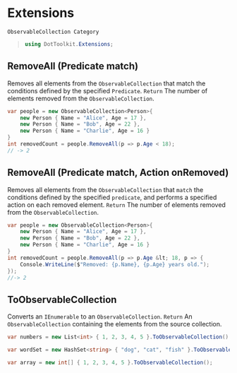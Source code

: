 # Extensions
`ObservableCollection Category`
> ```csharp
> using DotToolkit.Extensions;
> ```

## RemoveAll (Predicate match)
Removes all elements from the `ObservableCollection` that match the conditions defined by the specified `Predicate`.
`Return` The number of elements removed from the `ObservableCollection`.
```csharp
var people = new ObservableCollection<Person>{
    new Person { Name = "Alice", Age = 17 },
    new Person { Name = "Bob", Age = 22 },
    new Person { Name = "Charlie", Age = 16 }
}
int removedCount = people.RemoveAll(p => p.Age < 18);
// -> 2
```

## RemoveAll (Predicate match, Action onRemoved)
Removes all elements from the `ObservableCollection` that `match` the conditions defined by the specified `predicate`, and performs a specified action on each removed element.
`Return` The number of elements removed from the `ObservableCollection`.
```csharp
var people = new ObservableCollection<Person>{
    new Person { Name = "Alice", Age = 17 },
    new Person { Name = "Bob", Age = 22 },
    new Person { Name = "Charlie", Age = 16 }
}
int removedCount = people.RemoveAll(p => p.Age &lt; 18, p => {
    Console.WriteLine($"Removed: {p.Name}, {p.Age} years old.");
});
//-> 2
```

## ToObservableCollection
Converts an `IEnumerable` to an `ObservableCollection`.
`Return` An `ObservableCollection` containing the elements from the source collection.

```csharp
var numbers = new List<int> { 1, 2, 3, 4, 5 }.ToObservableCollection();

var wordSet = new HashSet<string> { "dog", "cat", "fish" }.ToObservableCollection();

var array = new int[] { 1, 2, 3, 4, 5 }.ToObservableCollection();
```
